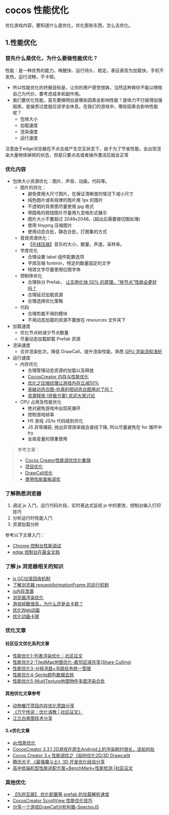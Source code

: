 <!--
 * @features: 功能
 * @description: 说明
 * @Date: 2022-06-02 23:55:16
 * @Author: judu233(769471424@qq.com)
 * @LastEditTime: 2022-07-18 22:38:55
 * @LastEditors: judu233
-->
# cocos 性能优化
优化游戏内容，要知道什么是优化，优化那些东西，怎么去优化。

## 1.性能优化
### 首先什么是优化，为什么要做性能优化？
性能：是一种优秀的能力。唤醒快、运行持久、稳定。表征表现为加载快，手机不发热，运行流畅，不卡顿。
- 所以性能优化的终极目标是，让你的用户感觉很爽，当然这种爽你不能以牺牲自己为代价，要考虑成本和副作用。
- 我们要优化性能，首先要搞明白是哪些因素会影响性能？是体力不行就得加强锻炼，是操劳过度就应该学会休息。在我们的游戏中，哪些因素会影响性能呢？
  - 包体大小
  - 加载速度
  - 渲染速度
  - 运行速度

注意由于edge浏览器在不点击或产生交互状态下，由于为了节省性能，会出现渲染大量物体掉帧的状态，但是只要点击或者操作激活后就会正常

### 优化内容
- 包体大小资源优化：图片、声音、动画，代码等。
  - 图片的优化：
    - 避免使用大尺寸图片，在保证清晰度的情况下减小尺寸
    - 纯色图片或有规律的图片用 1px 的图片
    - 不透明的背景图尽量使用 jpg 格式
    - 带圆角的按钮图片尽量用九宫格形式展示
    - 图片大小不要超过 2048x2048。(超出后需要做切图处理)
    - 使用 tinypng 压缩图片
    - 使用动态合批，静态合批，打图集的方式
  - 音效资源优化：
    - 【[在线压缩](https://www.aconvert.com/cn/audio/)】音乐的大小，数量，声道，采样率。
  - 字库优化
    - 合理设置 label 组件配置选项
    - 字库压缩 fontmin，特定的数量固定的文字
    - 特效文字尽量使用位图字体
  - 预制体优化
    - 合理拆分 Prefab， [让实例化快 50% 的原理，“拖节点”性能会更好吗？](https://forum.cocos.org/t/cocos-creator-50/92957)
    - 合理延迟加载资源
    - 合理选择优化策略
  - 代码
    - 合理剪裁不用的模块
    - 不用动态加载的资源不要放在 resources 文件夹下
- 加载速度
  - 优化节点树减少节点数量
  - 尽量动态加载卸载 Prefab 资源
- 渲染速度
  - 合并渲染批次，降低 DrawCall，提升渲染性能，熟悉 [GPU 渲染流程浅析](https://forum.cocos.org/t/topic/135698)
- 运行速度
  - 内存优化 
    - 合理管理动态资源的加载以及释放
    - [CocosCreator 内存与性能优化](https://forum.cocos.org/t/topic/100971)
    - [优化之压缩纹理让游戏内存立减50%](https://forum.cocos.org/t/topic/106919)
    - [突破动态合图-你真的把动态合图用对了吗？](https://forum.cocos.org/t/topic/98157)
    - [资源释放 [终极方案] 欢迎大家讨论](https://forum.cocos.org/t/topic/136796)
  - CPU 占用及性能优化
    - 绝对避免游戏中出现死循环
    - 控制游戏帧率
    - H5 游戏 JS/ts 代码级别优化
    - JS 异常捕获, 抛出异常效率就会直线下降, 所以尽量避免在 for 循环中 try
    - 全局变量的慎重使用


> 参考文章：
> - [Cocos Creator性能调优优化集锦](https://zhuanlan.zhihu.com/p/266810242)
> - [项目优化](https://www.jianshu.com/p/36cad9c13ab1)
> - [DrawCall优化](https://forum.cocos.org/t/topic/95043) 
> - [使用性能面板调优](https://forum.cocos.org/t/topic/95040)

### 了解熟悉浏览器
1. 调试 js 入门，运行代码片段，实时表达式监视 js 中的更改，控制台输入打印技巧
2. 分析运行时性能入门
3. 资源加载分析

参考以下文章入门：
- [Chrome 控制台性能调试](https://forum.cocos.org/t/topic/131318)
- [edge 控制台在最全文档](https://docs.microsoft.com/zh-cn/microsoft-edge/devtools-guide-chromium/overview)

### 了解 js 浏览器相关的知识
- [js GC垃圾回收机制](https://juejin.cn/post/6971245488058302477)
- [了解浏览器 requestAnimationFrame 的运行机制](https://zhuanlan.zhihu.com/p/145793042)
- [js内存泄漏](https://juejin.cn/post/6844903917986267143)
- [浏览器渲染优化](https://juejin.cn/post/6945273913068765197)
- [游戏帧数很高，为什么还是会卡顿？](https://zhuanlan.zhihu.com/p/93010489)
- [优化Web动画](https://blog.csdn.net/qq_43523725/article/details/115190046)
- [优化动画卡顿](https://juejin.cn/post/6844903796817002504)


### 优化文章
#### 社区征文优化系列文章
- [性能优化1-列表渲染优化｜社区征文](https://forum.cocos.org/t/topic/133526)
- [性能优化2-TiledMap地图优化-裁剪区域共享(Share Culling)](https://forum.cocos.org/t/topic/134525)
- [性能优化3-分帧寻路+寻路任务统一管理](https://forum.cocos.org/t/topic/134884)
- [性能优化4-Sprite颜色数据去除](https://forum.cocos.org/t/topic/135235/1)
- [性能优化5-MutilTexture地图物件多图渲染合批](https://forum.cocos.org/t/topic/136349)

#### 其他优化文章参考
- [动物餐厅项目内存优化思路分享](https://forum.cocos.org/t/topic/98999)
- [《万宁传说：优化请教 | 社区征文》](https://forum.cocos.org/t/topic/132936)
- [江兰白景图技术分享](https://forum.cocos.org/t/topic/121618/1)

#### 3.x优化文章
- [dc性能优化](https://forum.cocos.org/t/topic/132490)
- [CocosCreator 3.3.1 2D游戏在原生Android上的渲染耗时很长，该如何处](https://forum.cocos.org/t/topic/122523/4)
- [Cocos Creator 3.x 性能调优之《如何优化2D/3D Drawcall》](https://forum.cocos.org/t/topic/132490)
- [腾讯光子 《最强魔斗士》3D 开发优化经验分享](https://forum.cocos.org/t/3d/92181/1)
- [高中低端机型性能适配方案+BenchMark+性能检测 |社区征文](https://forum.cocos.org/t/topic/133327)

### 其他优化
- [【乐府互娱】 优化配置等 prefab 的加载解析速度](https://forum.cocos.org/t/topic/134363)
- [CocosCreator ScrollView 性能优化技巧](https://forum.cocos.org/t/cocoscreator-scrollview/63262)
- [分享一个游戏DrawCall分析利器-SpectorJS](https://forum.cocos.org/t/drawcall-spectorjs/86049)




